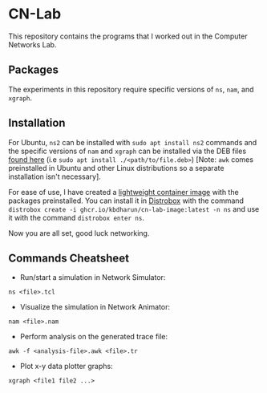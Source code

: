 # CN-Lab

This repository contains the programs that I worked out in the Computer Networks Lab.

## Packages

The experiments in this repository require specific versions of `ns`, `nam`, and `xgraph`.

## Installation

For Ubuntu, `ns2` can be installed with `sudo apt install ns2` commands and the specific versions of `nam` and `xgraph` can be installed via the DEB files [found here](https://github.com/kbdharun/CN-Lab/releases/tag/nam) (i.e `sudo apt install ./<path/to/file.deb>`) [Note: `awk` comes preinstalled in Ubuntu and other Linux distributions so a separate installation isn't necessary].

For ease of use, I have created a [lightweight container image](https://github.com/kbdharun/CN-Lab/pkgs/container/cn-lab-image) with the packages preinstalled. You can install it in [Distrobox](https://github.com/89luca89/distrobox) with the command `distrobox create -i ghcr.io/kbdharun/cn-lab-image:latest -n ns` and use it with the command `distrobox enter ns`.

Now you are all set, good luck networking.

## Commands Cheatsheet

- Run/start a simulation in Network Simulator:

`ns <file>.tcl`

- Visualize the simulation in Network Animator:

`nam <file>.nam`

- Perform analysis on the generated trace file:

`awk -f <analysis-file>.awk <file>.tr`

- Plot x-y data plotter graphs:

`xgraph <file1 file2 ...>`
